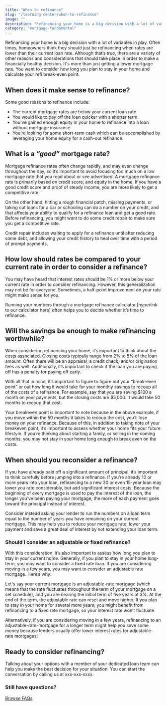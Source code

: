 ```yaml
---
title: "When to refinance"
slug: "/learning-center/when-to-refinance"
image: ""
description: "Refinancing your home is a big decision with a lot of variables in play. Often times, homeowners think they should just be refinancing when rates are lower than their current loan rate. Although that’s true, there are a variety of other reasons and considerations that should take place in order to make a financially healthy decision. It's more than just getting a lower mortgage rate. You want to consider how long you plan to stay in your home and calculate your refi break-even point."
category: "mortgage-fundamental"
---
```


Refinancing your home is a big decision with a lot of variables in play. Often times, homeowners think they should just be refinancing when rates are lower than their current loan rate. Although that’s true, there are a variety of other reasons and considerations that should take place in order to make a financially healthy decision. It's more than just getting a lower mortgage rate. You want to consider how long you plan to stay in your home and calculate your refi break-even point.

## When does it make sense to refinance?

Some good reasons to refinance include:

- The current mortgage rates are below your current loan rate.
- You would like to pay off the loan quicker with a shorter term.
- You've gained enough equity in your home to refinance into a loan without mortgage insurance.
- You’re looking for some short-term cash which can be accomplished by leveraging your home equity for a cash-out refinance.

## What is a *“good”* mortgage rate?

Mortgage refinance rates often change rapidly, and may even change throughout the day, so it’s important to avoid focusing too much on a low mortgage rate that you read about or see advertised. A mortgage refinance rate is primarily based on credit score, and equity in the home. If you have a good credit score and proof of steady income, you are more likely to get a competitive rate.

On the other hand, hitting a rough financial patch, missing payments, or taking out loans for a car or schooling can do a number on your credit, and that affects your ability to qualify for a refinance loan and get a good rate. Before refinancing, you might want to do some credit repair to make sure you get a competitive rate.

Credit repair includes waiting to apply for a refinance until after reducing some debt, and allowing your credit history to heal over time with a period of prompt payments.

## How low should rates be compared to your current rate in order to consider a refinance?

You may have heard that interest rates should be 1% or more below your current rate in order to consider refinancing. However, this generalization may not be for everyone. Sometimes, a half-point improvement on your rate might make sense for you.

Running your numbers through a mortgage refinance calculator [hyperlink to our calculator here] often helps you to decide whether it’s time to refinance.

## Will the savings be enough to make refinancing worthwhile?

When considering refinancing your home, it’s important to think about the costs associated. Closing costs typically range from 2% to 5% of the loan amount. Often there will be an appraisal, a credit check, and/or origination fees as well. Additionally, it’s important to check if the loan you are paying off has a penalty for paying off early.

With all that in mind, it’s important to figure to figure out your “break-even point” or out how long it would take for your monthly savings to recoup all of the costs of a refinance. For example, say that you are saving $100 a month on your payments, but the closing costs are $5,000. It would take 50 months to recoup that cost.

Your breakeven point is important to note because in the above example, if you move within the 50 months it takes to recoup the cost, you’ll lose money on your refinance. Because of this, in addition to taking note of your breakeven point, it’s important to assess whether your home fits your future lifestyle. If you’re thinking about starting a family, or selling in the coming months, you may not stay in your home long enough to break even on the costs.

## When should you reconsider a refinance?

If you have already paid off a significant amount of principal, it’s important to think carefully before jumping into a refinance. If you’re already 10 or more years into your loan, refinancing to a new 30 or even 15-year loan may lower you rate considerably, but add significant interest costs. Because the beginning of every mortgage is used to pay the interest of the loan, the longer you’ve been paying your mortgage, the more of each payment goes toward the principal instead of interest.

Consider instead asking your lender to run the numbers on a loan term equal to the number of years you have remaining on your current mortgage. This may help you to reduce your mortgage rate, lower your payment and save a great deal of interest by not extending your loan term.

### Should I consider an adjustable or fixed refinance?

With this consideration, it’s also important to assess how long you plan to stay in your current home. Generally, if you plan to stay in your home long-term, you may want to consider a fixed rate loan. If you are considering moving in a few years, you may want to consider an adjustable rate mortgage. Here’s why:

Let's say your current mortgage is an adjustable-rate mortgage (which means that the rate fluctuates throughout the term of your mortgage on a set schedule), and you are nearing the initial term of five years at 3%. At the end of the term, the adjustable rate can reset and move higher. If you plan to stay in your home for several more years, you might benefit from refinancing to a fixed rate mortgage, so your interest rate won’t fluctuate.

Alternatively, if you are considering moving in a few years, refinancing to an adjustable-rate-mortgage for a longer term might help you save some money because lenders usually offer lower interest rates for adjustable-rate mortgages!

## Ready to consider refinancing?

Talking about your options with a member of your dedicated loan team can help you make the best decision for your situation. You can start the conversation by calling us at xxx-xxx-xxxx.

### Still have questions?

[Browse FAQs](/help-center/refinancing)
